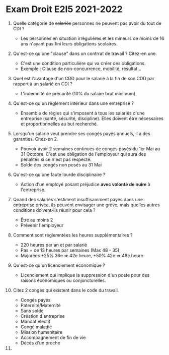 # Exam Droit E2I5 2021-2022

1. Quelle catégorie de ~~salariés~~ personnes ne peuvent pas avoir du tout de
   CDI ?

    * Les personnes en situation irrégulières et les mineurs de moins de 16 ans
    n'ayant pas fini leurs obligations scolaires.

2. Qu'est-ce qu'une "clause" dans un contrrat de travail ? Citez-en une.

    * C'est une condition particulière qui va créer des obligations.
    * Exemple : Clause de non-concurrence, mobilité, résultat...

3. Quel est l'avantage d'un CDD pour le salarié à la fin de son CDD par rapport
   à un salarié en CDI ?

    * L'indemnité de précarité (10% du salaire brut minimum)

4. Qu'est-ce qu'un règlement intérieur dans une entreprise ?

    * Ensemble de règles qui s'imposent à tous les salariés d'une entreprise
    (santé, sécurité, discipline). Elles doivent être nécessaires et
    proportionnelles au but recherché.

5. Lorsqu'un salarié veut prendre ses congés payés annuels, il a des garanties.
   Citez-en 2.

    * Pouvoir avoir 2 semaines continues de congés payés du 1er Mai au 31
    Octobre. C'est une obligation de l'employeur qui aura des pénalités si ce
    n'est pas respecté.
    * Solde des congés non posés au 31 Mai

6. Qu'est-ce qu'une faute lourde disciplinaire ?

    * Action d'un employé posant préjudice __avec volonté de nuire__ à
    l'entreprise.

7. Quand des salariés s'estiment insuffisamment payés dans une entreprise
   privée, ils peuvent envisager une grève, mais quelles autres conditions
   doivent-ils réunir pour cela ?

    * Être au moins 2
    * Prévenir l'employeur

8. Comment sont réglemntées les heures supplémentaires ?

    * 220 heures par an et par salarié
    * Pas + de 13 heures par semaines (Max 48 - 35)
    * Majorées +25% 36e => 42e heure, +50% 42e => 48e heure

9. Qu'est-ce qu'un licenciement économique ?

    * Licenciement qui implique la suppression d'un poste pour des raisons
      économiques ou conjoncturelles.

10. Citez 2 congés qui existent dans le code du travail.

    * Congés payés
    * Paternité/Maternité
    * Sans solde
    * Création d'entreprise
    * Mandat électif
    * Congé maladie
    * Mission humanitaire
    * Accompagnement de fin de vie
    * Décès d'un proche

11. 